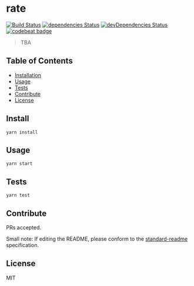 # rate

[![Build Status](https://travis-ci.com/g59/rate.svg?branch=master)](https://travis-ci.com/g59/rate)
[![dependencies Status](https://david-dm.org/g59/rate/status.svg)](https://david-dm.org/g59/rate)
[![devDependencies Status](https://david-dm.org/g59/rate/dev-status.svg)](https://david-dm.org/g59/rate?type=dev)
[![codebeat badge](https://codebeat.co/badges/a53d7a0a-bb1d-4d01-b276-c065acf807b0)](https://codebeat.co/projects/github-com-g59-rate-master)

> TBA

## Table of Contents

- [Installation](#install)
- [Usage](#usage)
- [Tests](#tests)
- [Contribute](#contribute)
- [License](#license)

## Install

    yarn install

## Usage

    yarn start

## Tests

    yarn test

## Contribute

PRs accepted.

Small note: If editing the README, please conform to the [standard-readme](https://github.com/RichardLitt/standard-readme) specification.

## License

MIT
